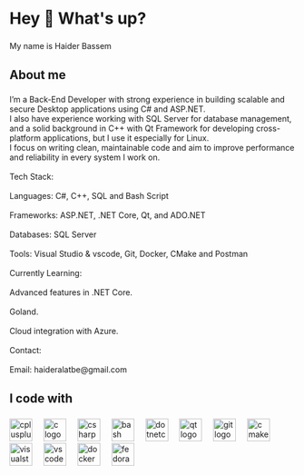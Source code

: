 <h1 align="left">Hey 👋 What's up?</h1>

###

<p align="left">My name is Haider Bassem</p>

###

<h2 align="left">About me</h2>

###

<p align="left">I’m a Back-End Developer with strong experience in building scalable and secure Desktop applications using C# and ASP.NET.<br>I also have experience working with SQL Server for database management, and a solid background in C++ with Qt Framework for developing cross-platform applications, but I use it especially for Linux.<br>I focus on writing clean, maintainable code and aim to improve performance and reliability in every system I work on.<br><br>Tech Stack:<br><br>    Languages: C#, C++, SQL and Bash Script<br><br>    Frameworks: ASP.NET, .NET Core, Qt, and ADO.NET<br><br>    Databases: SQL Server<br><br>    Tools: Visual Studio & vscode, Git, Docker, CMake and Postman<br><br>Currently Learning:<br><br>    Advanced features in .NET Core.<br><br>Goland.<br><br>    Cloud integration with Azure.<br><br>Contact:<br><br>    Email: haideralatbe@gmail.com</p>

###

<h2 align="left">I code with</h2>

###

<div align="left">
  <img src="https://cdn.jsdelivr.net/gh/devicons/devicon/icons/cplusplus/cplusplus-original.svg" height="40" alt="cplusplus logo"  />
  <img width="12" />
  <img src="https://cdn.jsdelivr.net/gh/devicons/devicon/icons/c/c-original.svg" height="40" alt="c logo"  />
  <img width="12" />
  <img src="https://cdn.jsdelivr.net/gh/devicons/devicon/icons/csharp/csharp-original.svg" height="40" alt="csharp logo"  />
  <img width="12" />
  <img src="https://cdn.jsdelivr.net/gh/devicons/devicon/icons/bash/bash-original.svg" height="40" alt="bash logo"  />
  <img width="12" />
  <img src="https://cdn.jsdelivr.net/gh/devicons/devicon/icons/dotnetcore/dotnetcore-original.svg" height="40" alt="dotnetcore logo"  />
  <img width="12" />
  <img src="https://cdn.jsdelivr.net/gh/devicons/devicon/icons/qt/qt-original.svg" height="40" alt="qt logo"  />
  <img width="12" />
  <img src="https://cdn.jsdelivr.net/gh/devicons/devicon/icons/git/git-original.svg" height="40" alt="git logo"  />
  <img width="12" />
  <img src="https://cdn.jsdelivr.net/gh/devicons/devicon/icons/cmake/cmake-original.svg" height="40" alt="cmake logo"  />
  <img width="12" />
  <img src="https://skillicons.dev/icons?i=visualstudio" height="40" alt="visualstudio logo"  />
  <img width="12" />
  <img src="https://cdn.jsdelivr.net/gh/devicons/devicon/icons/vscode/vscode-original.svg" height="40" alt="vscode logo"  />
  <img width="12" />
  <img src="https://cdn.jsdelivr.net/gh/devicons/devicon/icons/docker/docker-original.svg" height="40" alt="docker logo"  />
  <img width="12" />
  <img src="https://cdn.jsdelivr.net/gh/devicons/devicon/icons/fedora/fedora-original.svg" height="40" alt="fedora logo"  />
</div>

###
